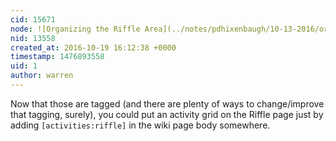 ```yaml
---
cid: 15671
node: ![Organizing the Riffle Area](../notes/pdhixenbaugh/10-13-2016/organizing-the-riffle-area)
nid: 13558
created_at: 2016-10-19 16:12:38 +0000
timestamp: 1476893558
uid: 1
author: warren
---
```


Now that those are tagged (and there are plenty of ways to change/improve that tagging, surely), you could put an activity grid on the Riffle page just by adding `[activities:riffle]` in the wiki page body somewhere. 